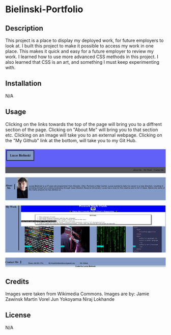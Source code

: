 # Bielinski-Portfolio

## Description

This project is a place to display my deployed work, for future employers to look at. I built this project to make it possible to access my work in one place. This makes it quick and easy for a future employer to review my work. I learned how to use more advanced CSS methods in this project. I also learned that CSS is an art, and something I must keep experimenting with.

## Installation

N/A

## Usage

Clicking on the links towards the top of the page will bring you to a diffrent section of the page. Clicking on "About Me" will bring you to that section etc. Clicking on an image will take you to an external webpage. Clicking on the "My Github" link at the bottom, will take you to my Git Hub.

![image of webpage](./assets/images/screenshot.png)

## Credits

Images were taken from Wikimedia Commons.
Images are by:
Jamie Zawinsk
Martin Vorel
Jun Yokoyama
Niraj Lokhande

## License

N/A
